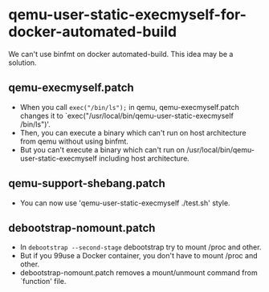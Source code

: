# qemu-user-static-execmyself-for-docker-automated-build

We can't use binfmt on docker automated-build. This idea may be a solution.

## qemu-execmyself.patch

- When you call `exec("/bin/ls");` in qemu, qemu-execmyself.patch changes it to `exec("/usr/local/bin/qemu-user-static-execmyself /bin/ls")'.
- Then, you can execute a binary which can't run on host architecture from qemu without using binfmt.
- But you can't execute a binary which can't run on /usr/local/bin/qemu-user-static-execmyself including host architecture.

## qemu-support-shebang.patch

- You can now use 'qemu-user-static-execmyself ./test.sh' style.

## debootstrap-nomount.patch

- In `debootstrap --second-stage` debootstrap try to mount /proc and other.
- But if you 99use a Docker container, you don't have to mount /proc and other.
- debootstrap-nomount.patch removes a mount/unmount command from `function' file.
